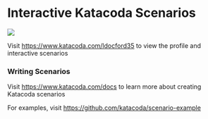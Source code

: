 # Interactive Katacoda Scenarios

[![](http://shields.katacoda.com/katacoda/ldocford35/count.svg)](https://www.katacoda.com/ldocford35 "Get your profile on Katacoda.com")

Visit https://www.katacoda.com/ldocford35 to view the profile and interactive scenarios

### Writing Scenarios
Visit https://www.katacoda.com/docs to learn more about creating Katacoda scenarios

For examples, visit https://github.com/katacoda/scenario-example
